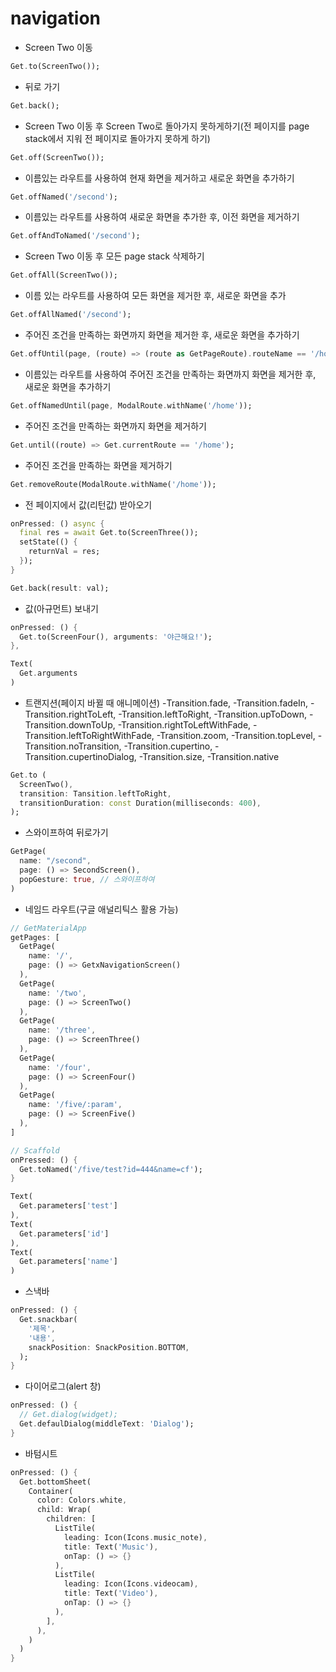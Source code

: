 # navigation

* Screen Two 이동
``` dart
Get.to(ScreenTwo());
```
* 뒤로 가기
``` dart
Get.back();
```
* Screen Two 이동 후 Screen Two로 돌아가지 못하게하기(전 페이지를 page stack에서 지워 전 페이지로 돌아가지 못하게 하기)
``` dart
Get.off(ScreenTwo());
```
* 이름있는 라우트를 사용하여 현재 화면을 제거하고 새로운 화면을 추가하기
``` dart
Get.offNamed('/second');
```
* 이름있는 라우트를 사용하여 새로운 화면을 추가한 후, 이전 화면을 제거하기
``` dart
Get.offAndToNamed('/second');
```
* Screen Two 이동 후 모든 page stack 삭제하기
``` dart
Get.offAll(ScreenTwo());
```
* 이름 있는 라우트를 사용하여 모든 화면을 제거한 후, 새로운 화면을 추가
``` dart
Get.offAllNamed('/second');
```
* 주어진 조건을 만족하는 화면까지 화면을 제거한 후, 새로운 화면을 추가하기
``` dart
Get.offUntil(page, (route) => (route as GetPageRoute).routeName == '/home');
```
* 이름있는 라우트를 사용하여 주어진 조건을 만족하는 화면까지 화면을 제거한 후, 새로운 화면을 추가하기
``` dart
Get.offNamedUntil(page, ModalRoute.withName('/home'));
```
* 주어진 조건을 만족하는 화면까지 화면을 제거하기
``` dart
Get.until((route) => Get.currentRoute == '/home');
```
* 주어진 조건을 만족하는 화면을 제거하기
``` dart
Get.removeRoute(ModalRoute.withName('/home'));
```
* 전 페이지에서 값(리턴값) 받아오기
``` dart
onPressed: () async {
  final res = await Get.to(ScreenThree());
  setState(() {
    returnVal = res;
  });
}
```
``` dart
Get.back(result: val); 
```
* 값(아규먼트) 보내기
``` dart
onPressed: () {
  Get.to(ScreenFour(), arguments: '야근해요!');
},
```
``` dart
Text(
  Get.arguments
)
```
* 트랜지션(페이지 바뀔 때 애니메이션)
-Transition.fade,
-Transition.fadeIn,
-Transition.rightToLeft,
-Transition.leftToRight,
-Transition.upToDown,
-Transition.downToUp,
-Transition.rightToLeftWithFade,
-Transition.leftToRightWithFade,
-Transition.zoom,
-Transition.topLevel,
-Transition.noTransition,
-Transition.cupertino,
-Transition.cupertinoDialog,
-Transition.size,
-Transition.native
``` dart
Get.to (
  ScreenTwo(),
  transition: Tansition.leftToRight,
  transitionDuration: const Duration(milliseconds: 400),
);
```
* 스와이프하여 뒤로가기
``` dart
GetPage(
  name: "/second",
  page: () => SecondScreen(),
  popGesture: true, // 스와이프하여 
)
```
* 네임드 라우트(구글 애널리틱스 활용 가능)
``` dart
// GetMaterialApp
getPages: [
  GetPage(
    name: '/',
    page: () => GetxNavigationScreen()
  ),
  GetPage(
    name: '/two',
    page: () => ScreenTwo()
  ),
  GetPage(
    name: '/three',
    page: () => ScreenThree()
  ),
  GetPage(
    name: '/four',
    page: () => ScreenFour()
  ),
  GetPage(
    name: '/five/:param',
    page: () => ScreenFive()
  ),
]

// Scaffold
onPressed: () {
  Get.toNamed('/five/test?id=444&name=cf');
}
```
``` dart
Text(
  Get.parameters['test']
),
Text(
  Get.parameters['id']
),
Text(
  Get.parameters['name']
)
```
* 스낵바
``` dart
onPressed: () {
  Get.snackbar(
    '제목',
    '내용',
    snackPosition: SnackPosition.BOTTOM,
  );
}
```
* 다이어로그(alert 창)
``` dart
onPressed: () {
  // Get.dialog(widget);
  Get.defaulDialog(middleText: 'Dialog');
}
```
* 바텀시트
``` dart
onPressed: () {
  Get.bottomSheet(
    Container(
      color: Colors.white,
      child: Wrap(
        children: [
          ListTile(
            leading: Icon(Icons.music_note),
            title: Text('Music'),
            onTap: () => {}
          ),
          ListTile(
            leading: Icon(Icons.videocam),
            title: Text('Video'),
            onTap: () => {}
          ),
        ],
      ),
    )
  )       
}
```



